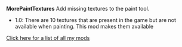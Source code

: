 **MorePaintTextures** Add missing textures to the paint tool.

* 1.0: There are 10 textures that are present in the game but are not available when painting. This mod makes them available	

[Click here for a list of all my mods](https://github.com/Laotseu/7dtdMods/blob/master/README.md)
